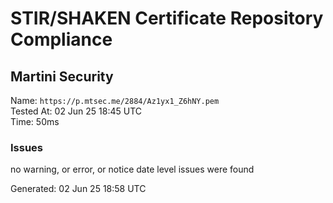 # STIR/SHAKEN Certificate Repository Compliance

## Martini Security

Name: `https://p.mtsec.me/2884/Az1yx1_Z6hNY.pem`\
Tested At: 02 Jun 25 18:45 UTC\
Time: 50ms

### Issues

no warning, or error, or notice date level issues were found

Generated: 02 Jun 25 18:58 UTC